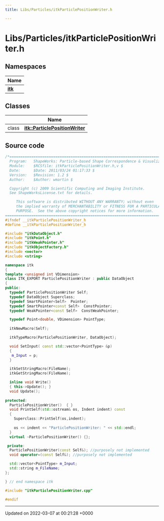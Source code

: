 ```yaml
---
title: Libs/Particles/itkParticlePositionWriter.h

---
```


# Libs/Particles/itkParticlePositionWriter.h



## Namespaces

| Name           |
| -------------- |
| **[itk](../Namespaces/namespaceitk.md)**  |

## Classes

|                | Name           |
| -------------- | -------------- |
| class | **[itk::ParticlePositionWriter](../Classes/classitk_1_1ParticlePositionWriter.md)**  |




## Source code

```cpp
/*=========================================================================
  Program:   ShapeWorks: Particle-based Shape Correspondence & Visualization
  Module:    $RCSfile: itkParticlePositionWriter.h,v $
  Date:      $Date: 2011/03/24 01:17:33 $
  Version:   $Revision: 1.2 $
  Author:    $Author: wmartin $

  Copyright (c) 2009 Scientific Computing and Imaging Institute.
  See ShapeWorksLicense.txt for details.

     This software is distributed WITHOUT ANY WARRANTY; without even 
     the implied warranty of MERCHANTABILITY or FITNESS FOR A PARTICULAR 
     PURPOSE.  See the above copyright notices for more information.
=========================================================================*/
#ifndef __itkParticlePositionWriter_h
#define __itkParticlePositionWriter_h

#include "itkDataObject.h"
#include "itkPoint.h"
#include "itkWeakPointer.h"
#include "itkObjectFactory.h"
#include <vector>
#include <string>

namespace itk
{
template <unsigned int VDimension>
class ITK_EXPORT ParticlePositionWriter : public DataObject
{
public:
  typedef ParticlePositionWriter Self;
  typedef DataObject Superclass;
  typedef SmartPointer<Self>  Pointer;
  typedef SmartPointer<const Self>  ConstPointer;
  typedef WeakPointer<const Self>  ConstWeakPointer;

  typedef Point<double, VDimension> PointType;
  
  itkNewMacro(Self);

  itkTypeMacro(ParticlePositionWriter, DataObject);

  void SetInput( const std::vector<PointType> &p)
  {
   m_Input = p;
  }

  itkSetStringMacro(FileName);
  itkGetStringMacro(FileName);

  inline void Write()
  { this->Update(); }
  void Update();
  
protected:
  ParticlePositionWriter()  { }
  void PrintSelf(std::ostream& os, Indent indent) const
  {
    Superclass::PrintSelf(os,indent);
  
    os << indent << "ParticlePositionWriter: " << std::endl;
  }
  virtual ~ParticlePositionWriter() {};

 private:
  ParticlePositionWriter(const Self&); //purposely not implemented
  void operator=(const Self&); //purposely not implemented

  std::vector<PointType> m_Input;
  std::string m_FileName;
};

} // end namespace itk

#include "itkParticlePositionWriter.cpp"

#endif
```


-------------------------------

Updated on 2022-03-07 at 00:21:28 +0000
